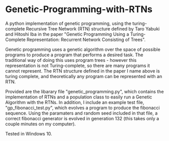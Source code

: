 # Genetic-Programming-with-RTNs
A python implementation of genetic programming, using the turing-complete Recursive Tree Network (RTN) structure defined by Taro Yabuki and Hitoshi Iba in the paper "Genetic Programming Using a Turing-Complete Representation: Recurrent Network Consisting of Trees".  

Genetic programming uses a genetic algorithm over the space of possible programs to produce a program that performs a desired task.
The traditional way of doing this uses program trees - however this representation is not Turing-complete, so there are many programs it cannot represent. The RTN structure defined in the paper I name above is turing complete, and theoretically any program can be represented with an RTN.

Provided are the libarary file "genetic_programming.py", which contains the implementation of RTNs and a population class to easily run a Genetic Algorithm with the RTNs.
In addition, I include an example test file, "gp_fibonacci_test.py", which evolves a program to produce the fibonacci sequence. Using the paramaters and random seed included in that file, a correct fibonacci generator is evolved in generation 132 (this takes only a couple minutes on my computer).

Tested in Windows 10. 
